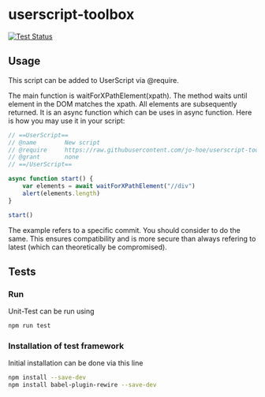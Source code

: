 # userscript-toolbox

[![Test Status](https://github.com/jo-hoe/userscript-toolbox/workflows/test/badge.svg)](https://github.com/jo-hoe/userscript-toolbox/actions?workflow=test)

## Usage

This script can be added to UserScript via @require.

The main function is waitForXPathElement(xpath). The method waits until element in the DOM matches the xpath. All elements are subsequently returned. It is an async function which can be uses in async function. Here is how you may use it in your script:

```js
// ==UserScript==
// @name        New script 
// @require     https://raw.githubusercontent.com/jo-hoe/userscript-toolbox/6b407051852c7d4453831e80ae108008dbada332/waitForXPathElements.js
// @grant       none
// ==/UserScript==

async function start() {
    var elements = await waitForXPathElement("//div")
    alert(elements.length)
}

start()
```

The example refers to a specific commit. You should consider to do the same. This ensures compatibility and is more secure than always refering to latest (which can theoretically be compromised).

## Tests

### Run

Unit-Test can be run using

```bash
npm run test
```

### Installation of test framework

Initial installation can be done via this line

```bash
npm install --save-dev 
npm install babel-plugin-rewire --save-dev
```
